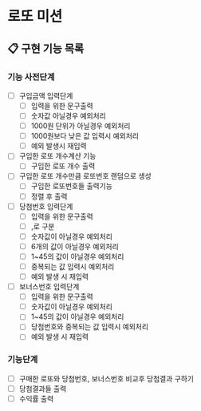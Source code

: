 #   로또 미션
## 📋 구현 기능 목록

### 기능 사전단계
 - [ ] 구입금액 입력단계
   - [ ] 입력을 위한 문구출력
   - [ ] 숫자값 아닐경우 예외처리
   - [ ] 1000원 단위가 아닐경우 예외처리
   - [ ] 1000원보다 낮은 값 입력시 예외처리
   - [ ] 예외 발생시 재입력

 - [ ] 구입한 로또 개수계산 기능
   - [ ] 구입한 로또 개수 출력
 
 - [ ] 구입한 로또 개수만큼 로또번호 랜덤으로 생성
   - [ ] 구입한 로또번호들 출력기능
   - [ ] 정렬 후 출력

 - [ ] 당첨번호 입력단계
   - [ ] 입력을 위한 문구출력
   - [ ] ,로 구분
   - [ ] 숫자값이 아닐경우 예외처리
   - [ ] 6개의 값이 아닐경우 예외처리
   - [ ] 1~45의 값이 아닐경우 예외처리
   - [ ] 중복되는 값 입력시 예외처리
   - [ ] 예외 발생 시 재입력

 - [ ] 보너스번호 입력단계
   - [ ] 입력을 위한 문구출력
   - [ ] 숫자값이 아닐경우 예외처리
   - [ ] 1~45의 값이 아닐경우 예외처리
   - [ ] 당첨번호와 중복되는 값 입력시 예외처리
   - [ ] 예외 발생 시 재입력

### 기능단계
- [ ] 구매한 로또와 당첨번호, 보너스번호 비교후 당첨결과 구하기
- [ ] 당첨결과들 출력
- [ ] 수익률 출력
